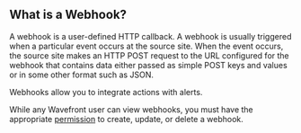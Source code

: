 ## What is a Webhook? 

A webhook is a user-defined HTTP callback. A webhook is usually triggered when a particular event occurs at the source
site. When the event occurs, the source site makes an HTTP POST request to the URL configured for the webhook that
contains data either passed as simple POST keys and values or in some other format such as JSON.

Webhooks allow you to integrate actions with alerts.

While any Wavefront user can view webhooks, you must have the appropriate [permission](https://community.wavefront.com/docs/DOC-1090) to create, update,
or delete a webhook.
